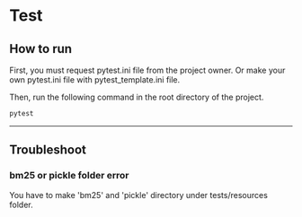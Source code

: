# Test

## How to run

First, you must request pytest.ini file from the project owner.
Or make your own pytest.ini file with pytest_template.ini file.

Then, run the following command in the root directory of the project.

```bash
pytest
```

---

## Troubleshoot

### bm25 or pickle folder error

You have to make 'bm25' and 'pickle' directory under tests/resources folder.
